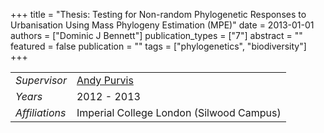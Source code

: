 +++
title = "Thesis: Testing for Non-random Phylogenetic Responses to Urbanisation Using Mass Phylogeny Estimation (MPE)"
date = 2013-01-01
authors = ["Dominic J Bennett"]
publication_types = ["7"]
abstract = ""
featured = false
publication = ""
tags = ["phylogenetics", "biodiversity"]
+++

|           |           |
|-----------|-----------|
|*Supervisor*|[Andy Purvis](http://www.nhm.ac.uk/our-science/departments-and-staff/staff-directory/andy-purvis.html)|
|*Years*|2012 - 2013|
|*Affiliations*|Imperial College London (Silwood Campus)|

